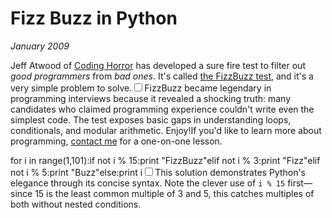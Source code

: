 # Fizz Buzz in Python
*January 2009*





  Jeff Atwood of [Coding Horror](http://codinghorror.com) has developed a sure fire test to filter out *good programmers* from *bad ones*. It's called  [the FizzBuzz test](http://www.codinghorror.com/blog/archives/000781.html), and it's a very simple problem to solve.<label for="sn-fizzbuzz-test" class="margin-toggle sidenote-number"></label><input type="checkbox" id="sn-fizzbuzz-test" class="margin-toggle"/><span class="sidenote">FizzBuzz became legendary in programming interviews because it revealed a shocking truth: many candidates who claimed programming experience couldn't write even the simplest code. The test exposes basic gaps in understanding loops, conditionals, and modular arithmetic.</span> Enjoy!If you'd like to learn more about programming, [contact me](/about) for a one\-on\-one lesson.

  for i in range(1,101\):if not i % 15:print "FizzBuzz"elif not i % 3:print "Fizz"elif not i % 5:print "Buzz"else:print i<label for="sn-python-solution" class="margin-toggle sidenote-number"></label><input type="checkbox" id="sn-python-solution" class="margin-toggle"/><span class="sidenote">This solution demonstrates Python's elegance through its concise syntax. Note the clever use of `i % 15` first—since 15 is the least common multiple of 3 and 5, this catches multiples of both without nested conditions.</span> 

 